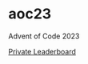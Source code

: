 # aoc23
Advent of Code 2023

[Private Leaderboard](https://adventofcode.com/2023/leaderboard/private/view/1495160)